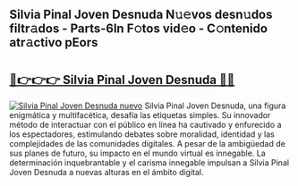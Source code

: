 ## Silvia Pinal Joven Desnuda N𝚞𝚎vos desn𝚞dos filtr𝚊dos - Parts-6ln F𝚘tos vid𝚎o - C𝚘ntenido atr𝚊ctivo pEors

# <h2><a href="http://mb4wy13.tromn.icu/?c=Silvia+Pinal+Joven+Desnuda">🔗👉👉👉 Silvia Pinal Joven Desnuda 🔗🔗</a></h2>

[![Silvia Pinal Joven Desnuda nuevo](https://i.imgur.com/pEAQMta.gif)](http://mb4wy13.tromn.icu/?c=Silvia+Pinal+Joven+Desnuda)
Silvia Pinal Joven Desnuda, una figura enigmática y multifacética, desafía las etiquetas simples. Su innovador método de interactuar con el público en línea ha cautivado y enfurecido a los espectadores, estimulando debates sobre moralidad, identidad y las complejidades de las comunidades digitales. A pesar de la ambigüedad de sus planes de futuro, su impacto en el mundo virtual es innegable. La determinación inquebrantable y el carisma innegable impulsan a Silvia Pinal Joven Desnuda a nuevas alturas en el ámbito digital.
